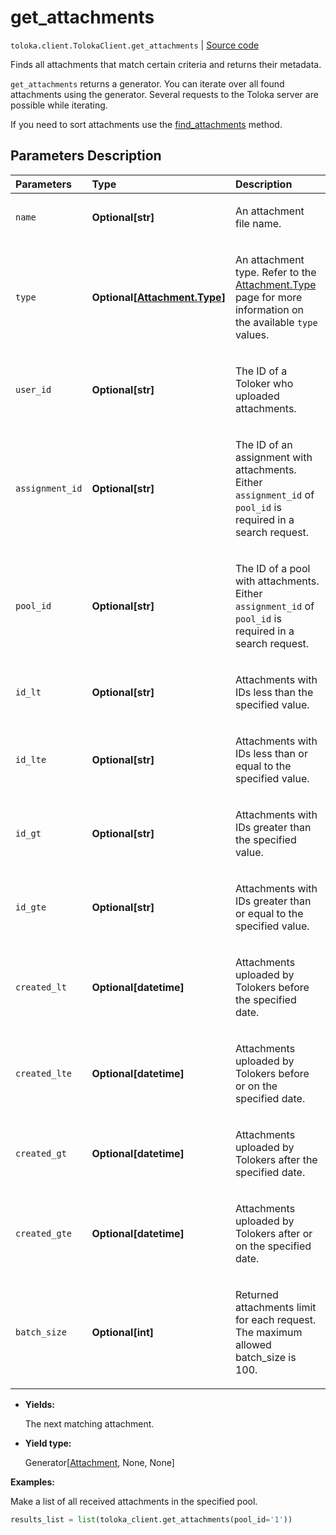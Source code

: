 # get_attachments
`toloka.client.TolokaClient.get_attachments` | [Source code](https://github.com/Toloka/toloka-kit/blob/v1.1.2/src/client/__init__.py#L823)

Finds all attachments that match certain criteria and returns their metadata.


`get_attachments` returns a generator. You can iterate over all found attachments using the generator. Several requests to the Toloka server are possible while iterating.

If you need to sort attachments use the [find_attachments](toloka.client.TolokaClient.find_attachments.md) method.

## Parameters Description

| Parameters | Type | Description |
| :----------| :----| :-----------|
`name`|**Optional\[str\]**|<p>An attachment file name.</p>
`type`|**Optional\[[Attachment.Type](toloka.client.attachment.Attachment.Type.md)\]**|<p>An attachment type. Refer to the [Attachment.Type](toloka.client.attachment.Attachment.Type.md) page for more information on the available `type` values.</p>
`user_id`|**Optional\[str\]**|<p>The ID of a Toloker who uploaded attachments.</p>
`assignment_id`|**Optional\[str\]**|<p>The ID of an assignment with attachments. Either `assignment_id` of `pool_id` is required in a search request.</p>
`pool_id`|**Optional\[str\]**|<p>The ID of a pool with attachments. Either `assignment_id` of `pool_id` is required in a search request.</p>
`id_lt`|**Optional\[str\]**|<p>Attachments with IDs less than the specified value.</p>
`id_lte`|**Optional\[str\]**|<p>Attachments with IDs less than or equal to the specified value.</p>
`id_gt`|**Optional\[str\]**|<p>Attachments with IDs greater than the specified value.</p>
`id_gte`|**Optional\[str\]**|<p>Attachments with IDs greater than or equal to the specified value.</p>
`created_lt`|**Optional\[datetime\]**|<p>Attachments uploaded by Tolokers before the specified date.</p>
`created_lte`|**Optional\[datetime\]**|<p>Attachments uploaded by Tolokers before or on the specified date.</p>
`created_gt`|**Optional\[datetime\]**|<p>Attachments uploaded by Tolokers after the specified date.</p>
`created_gte`|**Optional\[datetime\]**|<p>Attachments uploaded by Tolokers after or on the specified date.</p>
`batch_size`|**Optional\[int\]**|<p>Returned attachments limit for each request. The maximum allowed batch_size is 100.</p>

* **Yields:**

  The next matching attachment.

* **Yield type:**

  Generator\[[Attachment](toloka.client.attachment.Attachment.md), None, None\]

**Examples:**

Make a list of all received attachments in the specified pool.

```python
results_list = list(toloka_client.get_attachments(pool_id='1'))
```
